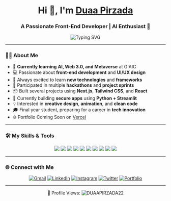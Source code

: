 <h1 align="center">Hi 👋, I'm <a href="https://github.com/DUAAPIRZADA22">Duaa Pirzada</a></h1>
<h3 align="center">A Passionate Front-End Developer | AI Enthusiast 🚀</h3>

<p align="center">
  <img src="https://readme-typing-svg.demolab.com?font=Fira+Code&duration=2000&pause=1000&color=F70000&center=true&vCenter=true&width=435&lines=Front-end+Developer+%7C+AI+Learner;Love+Creating+Beautiful+UIs;Hackathon+Participant+%7C+GIAIC+Student" alt="Typing SVG" />
</p>

---

### 👩‍💻 About Me

- 🌱 **Currently learning** **AI, Web 3.0, and Metaverse** at GIAIC
- 💻 Passionate about **front-end development** and **UI/UX design**
- 🧠 Always excited to learn **new technologies** and **frameworks**
- 🚀 Participated in multiple **hackathons** and **project sprints**
- 📦 Built several projects using **Next.js**, **Tailwind CSS**, and **React**
- 🎯 Currently building **secure apps** using **Python + Streamlit**
- 💡 Interested in **creative design**, **animation**, and **clean code**
- 🎓 Final year student, preparing for a career in **tech innovation**
- 🌐 Portfolio Coming Soon on [Vercel](https://your-portfolio.vercel.app)

---

### 🛠️ My Skills & Tools

<p align="center">
  <img src="https://img.shields.io/badge/HTML5-E34F26?style=for-the-badge&logo=html5&logoColor=white"/>
  <img src="https://img.shields.io/badge/CSS3-1572B6?style=for-the-badge&logo=css3&logoColor=white"/>
  <img src="https://img.shields.io/badge/TailwindCSS-06B6D4?style=for-the-badge&logo=tailwind-css&logoColor=white"/>
  <img src="https://img.shields.io/badge/JavaScript-F7DF1E?style=for-the-badge&logo=javascript&logoColor=black"/>
  <img src="https://img.shields.io/badge/React-20232A?style=for-the-badge&logo=react&logoColor=61DAFB"/>
  <img src="https://img.shields.io/badge/Next.js-000000?style=for-the-badge&logo=nextdotjs&logoColor=white"/>
  <img src="https://img.shields.io/badge/Git-F05032?style=for-the-badge&logo=git&logoColor=white"/>
  <img src="https://img.shields.io/badge/GitHub-181717?style=for-the-badge&logo=github&logoColor=white"/>
  <img src="https://img.shields.io/badge/Python-3776AB?style=for-the-badge&logo=python&logoColor=white"/>
  <img src="https://img.shields.io/badge/Figma-F24E1E?style=for-the-badge&logo=figma&logoColor=white"/>
</p>

---

### 🌐 Connect with Me

<p align="center">
  <a href="mailto:pirzadaduaa87@gmail.com"><img src="https://img.shields.io/badge/Gmail-D14836?style=for-the-badge&logo=gmail&logoColor=white" alt="Gmail"/></a>
  <a href="https://www.linkedin.com/in/duaa-pirzada-52a1062aa/"><img src="https://img.shields.io/badge/LinkedIn-0077B5?style=for-the-badge&logo=linkedin&logoColor=white" alt="LinkedIn"/></a>
  <a href="https://www.instagram.com/codebyduaa/"><img src="https://img.shields.io/badge/Instagram-E4405F?style=for-the-badge&logo=instagram&logoColor=white" alt="Instagram"/></a>
  <a href=""><img src="https://img.shields.io/badge/Twitter-1DA1F2?style=for-the-badge&logo=twitter&logoColor=white" alt="Twitter"/></a>
  <a href="https://my-personal-portfolio-nine-tan.vercel.app/"><img src="https://img.shields.io/badge/MyPortfolio-Visit-blueviolet?style=for-the-badge" alt="Portfolio"/></a>
</p>

---

<p align="center">👀 Profile Views:  
  <img src="https://komarev.com/ghpvc/?username=DUAAPIRZADA22&label=Profile%20views&color=0e75b6&style=flat" alt="DUAAPIRZADA22" />
</p>





